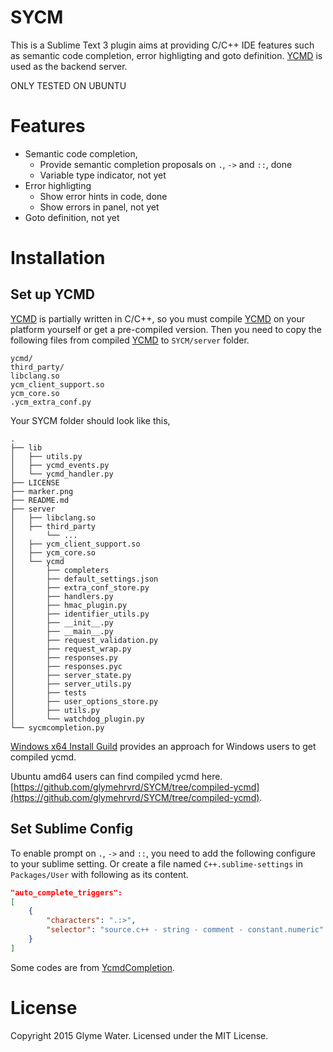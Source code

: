 SYCM
==============
This is a Sublime Text 3 plugin aims at providing C/C++ IDE features such as semantic code completion, error highligting and goto definition.
[YCMD] is used as the backend server.

ONLY TESTED ON UBUNTU

Features
==============
- Semantic code completion,
    + Provide semantic completion proposals on `.`, `->` and `::`, done
    + Variable type indicator, not yet
- Error highligting
    + Show error hints in code, done
    + Show errors in panel, not yet
- Goto definition, not yet

Installation
=============

Set up YCMD
-------------
[YCMD] is partially written in C/C++, so you must compile [YCMD] on your platform yourself or get a pre-compiled version. Then you need to copy the following files from compiled [YCMD] to `SYCM/server` folder.
```
ycmd/
third_party/
libclang.so
ycm_client_support.so
ycm_core.so
.ycm_extra_conf.py
```

Your SYCM folder should look like this,
```
.
├── lib
│   ├── utils.py
│   ├── ycmd_events.py
│   └── ycmd_handler.py
├── LICENSE
├── marker.png
├── README.md
├── server
│   ├── libclang.so
│   ├── third_party
│       └── ...
│   ├── ycm_client_support.so
│   ├── ycm_core.so
│   └── ycmd
│       ├── completers
│       ├── default_settings.json
│       ├── extra_conf_store.py
│       ├── handlers.py
│       ├── hmac_plugin.py
│       ├── identifier_utils.py
│       ├── __init__.py
│       ├── __main__.py
│       ├── request_validation.py
│       ├── request_wrap.py
│       ├── responses.py
│       ├── responses.pyc
│       ├── server_state.py
│       ├── server_utils.py
│       ├── tests
│       ├── user_options_store.py
│       ├── utils.py
│       └── watchdog_plugin.py
└── sycmcompletion.py
```

[Windows x64 Install Guild](https://github.com/ivankoster/SublimeYouCompleteMe#installation-for-64bit-windows) provides an approach for Windows users to get compiled ycmd.

Ubuntu amd64 users can find compiled ycmd here. [https://github.com/glymehrvrd/SYCM/tree/compiled-ycmd](https://github.com/glymehrvrd/SYCM/tree/compiled-ycmd).

Set Sublime Config
--------------
To enable prompt on `.`, `->` and `::`, you need to add the following configure to your sublime setting. Or create a file named `C++.sublime-settings` in `Packages/User` with following as its content.
```JSON
"auto_complete_triggers":
[
    {
        "characters": ".:>",
        "selector": "source.c++ - string - comment - constant.numeric"
    }
]
```


Some codes are from [YcmdCompletion].

License
==============
Copyright 2015 Glyme Water. Licensed under the MIT License.

[YCMD]: https://github.com/Valloric/ycmd
[YcmdCompletion]: https://github.com/LuckyGeck/YcmdCompletion